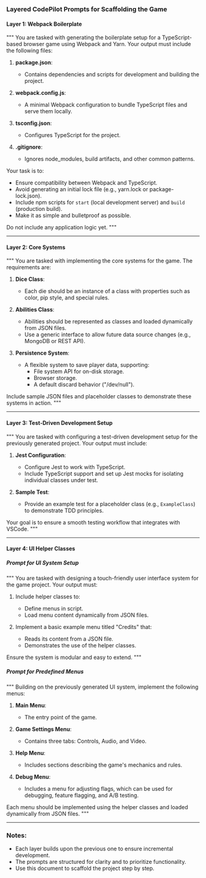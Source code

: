 ### Layered CodePilot Prompts for Scaffolding the Game

#### Layer 1: Webpack Boilerplate

"""
You are tasked with generating the boilerplate setup for a TypeScript-based browser game using Webpack and Yarn. Your output must include the following files:

1. **package.json**:

   - Contains dependencies and scripts for development and building the project.

2. **webpack.config.js**:

   - A minimal Webpack configuration to bundle TypeScript files and serve them locally.

3. **tsconfig.json**:

   - Configures TypeScript for the project.

4. **.gitignore**:

   - Ignores node\_modules, build artifacts, and other common patterns.

Your task is to:

- Ensure compatibility between Webpack and TypeScript.
- Avoid generating an initial lock file (e.g., yarn.lock or package-lock.json).
- Include npm scripts for `start` (local development server) and `build` (production build).
- Make it as simple and bulletproof as possible.

Do not include any application logic yet.
"""

---

#### Layer 2: Core Systems

"""
You are tasked with implementing the core systems for the game. The requirements are:

1. **Dice Class**:

   - Each die should be an instance of a class with properties such as color, pip style, and special rules.

2. **Abilities Class**:

   - Abilities should be represented as classes and loaded dynamically from JSON files.
   - Use a generic interface to allow future data source changes (e.g., MongoDB or REST API).

3. **Persistence System**:

   - A flexible system to save player data, supporting:
     - File system API for on-disk storage.
     - Browser storage.
     - A default discard behavior ("/dev/null").

Include sample JSON files and placeholder classes to demonstrate these systems in action.
"""

---

#### Layer 3: Test-Driven Development Setup

"""
You are tasked with configuring a test-driven development setup for the previously generated project. Your output must include:

1. **Jest Configuration**:

   - Configure Jest to work with TypeScript.
   - Include TypeScript support and set up Jest mocks for isolating individual classes under test.

2. **Sample Test**:

   - Provide an example test for a placeholder class (e.g., `ExampleClass`) to demonstrate TDD principles.

Your goal is to ensure a smooth testing workflow that integrates with VSCode.
"""

---

#### Layer 4: UI Helper Classes

##### Prompt for UI System Setup

"""
You are tasked with designing a touch-friendly user interface system for the game project. Your output must:

1. Include helper classes to:

   - Define menus in script.
   - Load menu content dynamically from JSON files.

2. Implement a basic example menu titled "Credits" that:

   - Reads its content from a JSON file.
   - Demonstrates the use of the helper classes.

Ensure the system is modular and easy to extend.
"""

##### Prompt for Predefined Menus

"""
Building on the previously generated UI system, implement the following menus:

1. **Main Menu**:

   - The entry point of the game.

2. **Game Settings Menu**:

   - Contains three tabs: Controls, Audio, and Video.

3. **Help Menu**:

   - Includes sections describing the game's mechanics and rules.

4. **Debug Menu**:

   - Includes a menu for adjusting flags, which can be used for debugging, feature flagging, and A/B testing.

Each menu should be implemented using the helper classes and loaded dynamically from JSON files.
"""

---

### Notes:

- Each layer builds upon the previous one to ensure incremental development.
- The prompts are structured for clarity and to prioritize functionality.
- Use this document to scaffold the project step by step.


